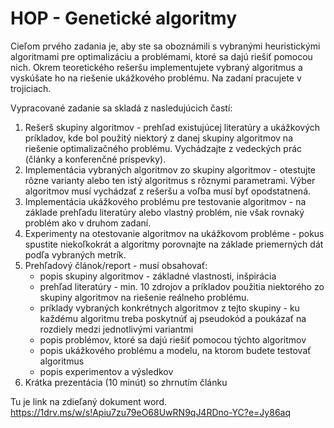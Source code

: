 # HOP - Genetické algoritmy

Cieľom prvého zadania je, aby ste sa oboznámili s vybranými heuristickými algoritmami pre optimalizáciu a problémami, ktoré sa dajú riešiť pomocou nich. Okrem teoretického rešeršu implementujete vybraný algoritmus a vyskúšate ho na riešenie ukážkového problému. Na zadaní pracujete v trojiciach.

Vypracované zadanie sa skladá z nasledujúcich častí:

1. Rešerš skupiny algoritmov - prehľad existujúcej literatúry a ukážkových príkladov, kde bol použitý niektorý z danej skupiny algoritmov na riešenie optimalizačného problému. Vychádzajte z vedeckých prác (články a konferenčné príspevky).
2. Implementácia vybraných algoritmov zo skupiny algoritmov - otestujte rôzne varianty alebo ten istý algoritmus s rôznymi parametrami. Výber algoritmov musí vychádzať z rešeršu a voľba musí byť opodstatnená.
3. Implementácia ukážkového problému pre testovanie algoritmov - na základe prehľadu literatúry alebo vlastný problém, nie však rovnaký problém ako v druhom zadaní.
4. Experimenty na otestovanie algoritmov na ukážkovom probléme - pokus spustite niekoľkokrát a algoritmy porovnajte na základe priemerných dát podľa vybraných metrík.
5. Prehľadový článok/report - musí obsahovať:
    * popis skupiny algoritmov - základné vlastnosti, inšpirácia
    * prehľad literatúry - min. 10 zdrojov a príkladov použitia niektorého zo skupiny algoritmov na riešenie reálneho problému.
    * príklady vybraných konkrétnych algoritmov z tejto skupiny - ku každému algoritmu treba poskytnúť aj pseudokód a poukázať na rozdiely medzi jednotlivými variantmi
    * popis problémov, ktoré sa dajú riešiť pomocou týchto algoritmov
    * popis ukážkového problému a modelu, na ktorom budete testovať algoritmus
    * popis experimentov a výsledkov
5. Krátka prezentácia (10 minút) so zhrnutím článku

Tu je link na zdieľaný dokument word.
https://1drv.ms/w/s!Apiu7zu79eO68UwRN9qJ4RDno-YC?e=Jy86aq
